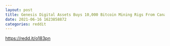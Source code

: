 ```yaml
--- 
layout: post 
title: Genesis Digital Assets Buys 10,000 Bitcoin Mining Rigs From Canaan 
date: 2021-06-16 1623858872 
categories: reddit 
--- 
```

https://redd.it/o183pn